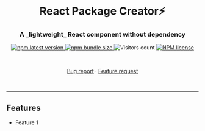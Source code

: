 <h1 align="center" style="border-bottom: none;">React Package Creator⚡️</h1>
<h3 align="center">A _lightweight_ React component without dependency</h3>
<p align="center">
  <p align="center">
    <a href="https://www.npmjs.com/package/@didik-mulyadi/react-modal-images">
      <img alt="npm latest version" src="https://img.shields.io/npm/v/@didik-mulyadi/react-modal-images/latest.svg">
    </a>
    <a href="https://www.npmjs.com/package/@didik-mulyadi/react-modal-images">
      <img alt="npm bundle size" src="https://img.shields.io/bundlephobia/min/@didik-mulyadi/react-modal-images">
    </a>
    <img alt="Visitors count" src="https://visitor-badge.laobi.icu/badge?page_id=@didik-mulyadi~react-modal-images.visitor-badge&style=flat-square&color=0088cc">
    <a href="https://www.npmjs.com/package/@didik-mulyadi/react-modal-images">
      <img alt="NPM license" src="https://img.shields.io/npm/l/@didik-mulyadi/react-modal-images">
    </a>
  </p>
</p>
<br />
<p align="center">
   <a href="https://github.com/didikmulyadi/react-modal-images/issues/new?template=bug_report.md">Bug report</a>      ·
   <a href="https://github.com/didikmulyadi/react-modal-images/issues/new?template=feature_request.md">Feature request</a>
</p>
<br />
<hr />

## Features

- Feature 1
